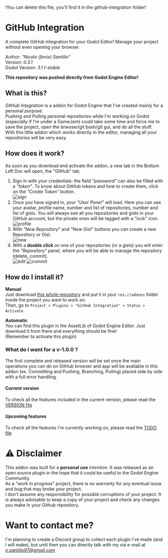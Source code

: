 !You can delete this file, you'll find it in the github-integration folder!

# GitHub Integration
A complete GitHub integration for your Godot Editor! Manage your project without even opening your browser.

Author: *"Nicolo (fenix) Santilio"*  
Version: *0.3.1*  
Godot Version: *3.1.1-stable*  

**This repository was pushed directly from Godot Engine Editor!**

## What is this?
*GitHub Integration* is a addon for Godot Engine that I've created mainly for a personal purpose.  
Pushing and Pulling personal repositories while I'm working on Godot (especially if I'm under a GameJam) could take some time and force me to save the project, open the brwoser/git bash/git gui, and do all the stuff.  
With this little addon which works directly in the editor, managing all your repositories will be very easy.  

## How does it work?
As soon as you download end activate the addon, a new tab in the Bottom Left Doc will open, the "GitHub" tab.  
1. Sign in with your credentials: the field *"password"* can also be filled with a *"token"*. To know about GitHub tokens and how to create them, click on the *"Create Token"* button.  
![sign](https://i.imgur.com/l0kPsWN.png)
2. Once you have signed in, your *"User Panel"* will load. Here you can see your avatar, profile name, number and list of repositories, number and list of gists. You will always see all you repositories and gists in your GitHub account, but the private ones will be tagged with a "lock" icon.  
![profile](https://i.imgur.com/mmPYlLM.png)
3. With *"New Repository*" and *"New Gist*" buttons you can create a new Repository or Gist.  
![new](https://i.imgur.com/ly71FH0.png)
4. With a **double click** on one of your repositories (or a gists) you will enter the *"Repository*" panel, where you will be able to manage the repository (delete, commit).  
![edit](https://i.imgur.com/mGenxAK.png) ![commit](https://i.imgur.com/0WEhZUR.png)  

## How do I install it?
**Manual**  
Just download [this whole repository](https://github.com/fenix-hub/godot-engine.github-integration/tree/v0.3.2) and put it in your `res://addons` folder inside the project you want to work on.  
Then, go to `Project > Plugins > "GitHub Integration" > Status > Activate`.  

**Automatic**  
You can find this plugin in the AssetLib of Godot Engine Editor. Just download it from there and everything should be fine!  
(Remember to activate this plugin)

### What do I want for a v-1.0.0 ?
The first complete and released version will be set once the main operations you can do on GitHub browser and app will be available in this addon (ex. Committing and Pushing, Branching, Pulling) placed side by side with a full error handling.

#### Current version
To check all the features included in the current version, please read the [VERSION file](./VERSION.md)

#### Upcoming features
To check all the features I'm currently working on, please read the [TODO file](./TODO.md)

# ⚠️ Disclaimer  
This addon was built for a **personal use** intention. It was released as an open source plugin in the hope that it could be useful to the Godot Engine Community.  
As a "work in progress" project, there is *no warranty* for any eventual issue and bug that may broke your project.  
I don't assume any responsibility for possible corruptions of your project. It is always advisable to keep a copy of your project and check any changes you make in your Github repository.  

# Want to contact me?  
I'm planning to create a Discord group to collect each plugin I've made (and I will make), but until then you can directly talk with my via e-mail at *n.santilio97@gmail.com*  
